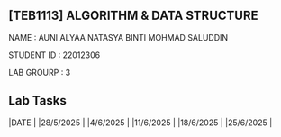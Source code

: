 ## [TEB1113] ALGORITHM & DATA STRUCTURE
NAME : AUNI ALYAA NATASYA BINTI MOHMAD SALUDDIN  

STUDENT ID : 22012306


LAB GROURP : 3 

## Lab Tasks

|DATE      |
|28/5/2025 |
|4/6/2025  |
|11/6/2025 |
|18/6/2025 |
|25/6/2025 |



